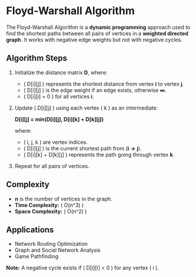 # Floyd-Warshall Algorithm

The Floyd-Warshall Algorithm is a **dynamic programming** approach used to find the shortest paths between all pairs of vertices in a **weighted directed graph**. It works with negative edge weights but not with negative cycles.

## Algorithm Steps
1. Initialize the distance matrix **D**, where:
    - \( D[i][j] \) represents the shortest distance from vertex **i** to vertex **j**.
    - \( D[i][j] \) is the edge weight if an edge exists, otherwise **∞**.
    - \( D[i][i] = 0 \) for all vertices **i**.
2. Update \( D[i][j] \) using each vertex \( k \) as an intermediate:

   **D[i][j] = min(D[i][j], D[i][k] + D[k][j])**

   where:
    - \( i, j, k \) are vertex indices.
    - \( D[i][j] \) is the current shortest path from \(**i** **->** **j**\).
    - \( D[i][k] + D[k][j] \) represents the path going through vertex **k**.
3. Repeat for all pairs of vertices.

## Complexity
- **n** is the number of vertices in the graph.
- **Time Complexity:** \( O(n^3) \)
- **Space Complexity:** \( O(n^2) \)

## Applications
- Network Routing Optimization
- Graph and Social Network Analysis
- Game Pathfinding

**Note:** A negative cycle exists if \( D[i][i] < 0 \) for any vertex \( i \).

